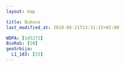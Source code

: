 ```yaml
---
layout: map

title: Bukovo
last_modified_at: 2018-05-21T23:31:15+02:00

WDPA: [145272]
BioRaS: [50]
geoSrbija:
  L1_183: [33]
---
```

